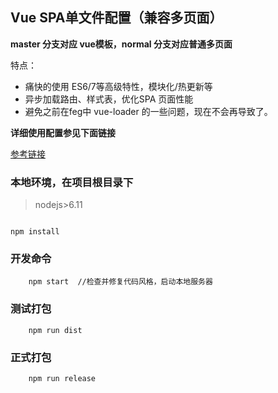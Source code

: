 ## Vue SPA单文件配置（兼容多页面）

**master 分支对应 vue模板，normal 分支对应普通多页面**

特点：
- 痛快的使用 ES6/7等高级特性，模块化/热更新等
- 异步加载路由、样式表，优化SPA 页面性能
- 避免之前在feg中 vue-loader 的一些问题，现在不会再导致了。

**详细使用配置参见下面链接**

[参考链接](http://192.168.131.155/doc/standard/webpack%E4%BD%BF%E7%94%A8%E8%AF%B4%E6%98%8E.html)

### 本地环境，在项目根目录下

>	nodejs>6.11

```

npm install

```

###	开发命令

```
	npm start  //检查并修复代码风格，启动本地服务器
```

###	测试打包

```
	npm run dist
```

###	正式打包

```
	npm run release
```
